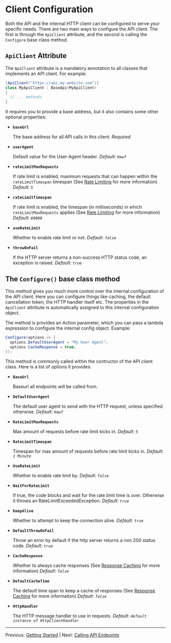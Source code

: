 # Client Configuration

Both the API and the internal HTTP client can be configured to serve your specific needs. There are two main ways to configure the API client. The first is through the `ApiClient` attribute, and the second is calling the `Configure` base class method.

## `ApiClient` Attribute

The `ApiClient` attribute is a mandatory annotation to all classes that implements an API client. For example:

```cs
[ApiClient("https://api.my-website.com")]
class MyApiClient : BaseApi<MyApiClient>
{
  // ... methods
}
```

It requires you to provide a base address, but it also contains some other optional properties:

- **`baseUrl`**
  
  The base address for all API calls in this client. *Required*
  
- **`userAgent`**

  Default value for the User-Agent header. *Default: `Hawf`*
  
- **`rateLimitMaxRequests`**
  
  If rate limit is enabled, maximum requests that can happen within the `rateLimitTimespan` timespan (See [Rate Limiting](rate-limiting.md) for more information) *Default: `5`*
  
- **`rateLimitTimespan`**

  If rate limit is enabled, the timespan (in milliseconds) in which `rateLimitMaxRequests` applies (See [Rate Limiting](rate-limiting.md) for more information) *Default: `60000`*

- **`useRateLimit`**

  Whether to enable rate limit or not. *Default: `false`*

- **`throwOnFail`**

  If the HTTP server returns a non-success HTTP status code, an exception is raised. *Default: `true`*

## The `Configure()` base class method

This method gives you much more control over the internal configuration of the API client. Here you can configure things like caching, the default cancellation token, the HTTP handler itself etc. The properties in the `ApiClient` attribute is automatically assigned to this internal configuration object.

The method is provides an Action<ApiClientConfiguration> parameter, which you can pass a lambda expression to configure the internal config object. Example:

```cs
Configure(options => {
  options.DefaultUserAgent = "My User Agent";
  options.CacheResponse = true;
});
```

This method is commonly called within the contructor of the API client class. Here is a list of options it provides:

- **`BaseUrl`**

  Baseurl all endpoints will be called from.

- **`DefaultUserAgent`**

  The default user agent to send with the HTTP request, unless specified otherwise. *Default: `Hawf`*

- **`RateLimitMaxRequests`**

  Max amount of requests before rate limit kicks in. *Default: `5`*

- **`RateLimitTimespan`**

  Timespan for max amount of requests before rate limit kicks in. *Default: `1 Minute`*

- **`UseRateLimit`**

  Whether to enable rate limit by. *Default: `false`*

- **`WaitForRateLimit`**

  If true, the code blocks and wait for the rate limit time is over. Otherwise it throws an RateLimitExceededException. *Default: `true`*

- **`KeepAlive`**

  Whether to attempt to keep the connection alive. *Default: `true`*

- **`DefaultThrowOnFail`**

  Throw an error by default if the http server returns a non 200 status code. *Default: `true`*

- **`CacheResponse`**

  Whether to always cache responses (See [Response Caching](response-caching.md) for more information) *Default: `false`*

- **`DefaultCacheTime`**

  The default time span to keep a cache of responses (See [Response Caching](response-caching.md) for more information) *Default: `false`*

- **`HttpHandler`**

  The HTTP message handler to use in requests. *Default: `default instance of HttpClientHandler`*

---
Previous: [Getting Started](getting-started.md) | Next: [Calling API Endpoints](calling-endpoints.md)